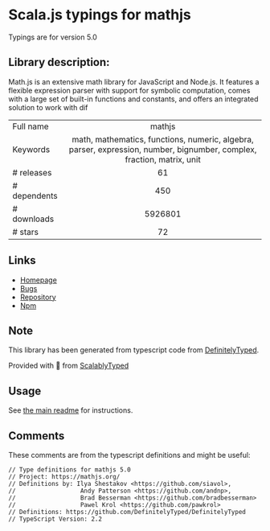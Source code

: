 
# Scala.js typings for mathjs

Typings are for version 5.0

## Library description:
Math.js is an extensive math library for JavaScript and Node.js. It features a flexible expression parser with support for symbolic computation, comes with a large set of built-in functions and constants, and offers an integrated solution to work with dif

|                    |                 |
| ------------------ | :-------------: |
| Full name          | mathjs |
| Keywords           | math, mathematics, functions, numeric, algebra, parser, expression, number, bignumber, complex, fraction, matrix, unit |
| # releases         | 61 |
| # dependents       | 450 |
| # downloads        | 5926801 |
| # stars            | 72 |

## Links
- [Homepage](https://mathjs.org)
- [Bugs](https://github.com/josdejong/mathjs/issues)
- [Repository](https://github.com/josdejong/mathjs)
- [Npm](https://www.npmjs.com/package/mathjs)
    


## Note
This library has been generated from typescript code from [DefinitelyTyped](https://definitelytyped.org).

Provided with :purple_heart: from [ScalablyTyped](https://github.com/oyvindberg/ScalablyTyped)

## Usage
See [the main readme](../../readme.md) for instructions.

## Comments

These comments are from the typescript definitions and might be useful:
```
// Type definitions for mathjs 5.0
// Project: https://mathjs.org/
// Definitions by: Ilya Shestakov <https://github.com/siavol>,
//                  Andy Patterson <https://github.com/andnp>,
//                  Brad Besserman <https://github.com/bradbesserman>
//                  Pawel Krol <https://github.com/pawkrol>
// Definitions: https://github.com/DefinitelyTyped/DefinitelyTyped
// TypeScript Version: 2.2

```

